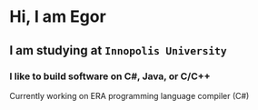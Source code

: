 # Hi, I am Egor

## I am studying at ```Innopolis University```

### I like to build software on C#, Java, or C/C++

Currently working on ERA programming language compiler (C#)
